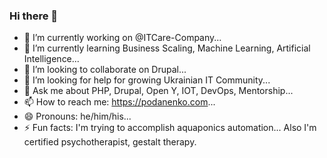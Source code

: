 ### Hi there 👋

<!--
**podarok/podarok** is a ✨ _special_ ✨ repository because its `README.md` (this file) appears on your GitHub profile.

Here are some ideas to get you started:
-->
- 🔭 I’m currently working on @ITCare-Company...
- 🌱 I’m currently learning Business Scaling, Machine Learning, Artificial Intelligence...
- 👯 I’m looking to collaborate on Drupal...
- 🤔 I’m looking for help for growing Ukrainian IT Community...
- 💬 Ask me about PHP, Drupal, Open Y, IOT, DevOps, Mentorship...
- 📫 How to reach me: https://podanenko.com...
- 😄 Pronouns: he/him/his...
- ⚡ Fun facts: I'm trying to accomplish aquaponics automation... Also I'm certified psychotherapist, gestalt therapy.

